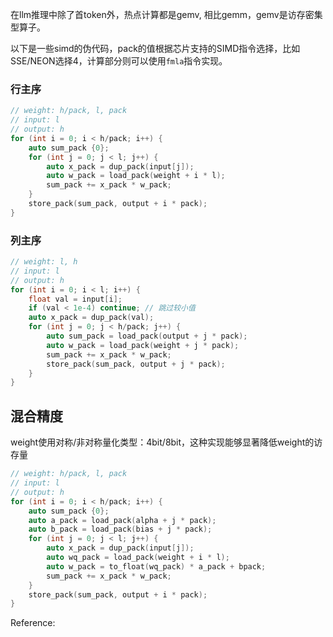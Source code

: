 
在llm推理中除了首token外，热点计算都是gemv, 相比gemm，gemv是访存密集型算子。

以下是一些simd的伪代码，pack的值根据芯片支持的SIMD指令选择，比如SSE/NEON选择4，计算部分则可以使用`fmla`指令实现。

### 行主序

```cpp
// weight: h/pack, l, pack
// input: l
// output: h
for (int i = 0; i < h/pack; i++) {
    auto sum_pack {0};
    for (int j = 0; j < l; j++) {
        auto x_pack = dup_pack(input[j]);
        auto w_pack = load_pack(weight + i * l);
        sum_pack += x_pack * w_pack;
    }
    store_pack(sum_pack, output + i * pack);
}
```

### 列主序

```cpp
// weight: l, h
// input: l
// output: h
for (int i = 0; i < l; i++) {
    float val = input[i];
    if (val < 1e-4) continue; // 跳过较小值
    auto x_pack = dup_pack(val);
    for (int j = 0; j < h/pack; j++) {
        auto sum_pack = load_pack(output + j * pack);
        auto w_pack = load_pack(weight + j * pack);
        sum_pack += x_pack * w_pack;
        store_pack(sum_pack, output + j * pack);
    }
}
```

## 混合精度

weight使用对称/非对称量化类型：4bit/8bit，这种实现能够显著降低weight的访存量

```cpp
// weight: h/pack, l, pack
// input: l
// output: h
for (int i = 0; i < h/pack; i++) {
    auto sum_pack {0};
    auto a_pack = load_pack(alpha + j * pack);
    auto b_pack = load_pack(bias + j * pack);
    for (int j = 0; j < l; j++) {
        auto x_pack = dup_pack(input[j]);
        auto wq_pack = load_pack(weight + i * l);
        auto w_pack = to_float(wq_pack) * a_pack + bpack;
        sum_pack += x_pack * w_pack;
    }
    store_pack(sum_pack, output + i * pack);
}
```



Reference:

